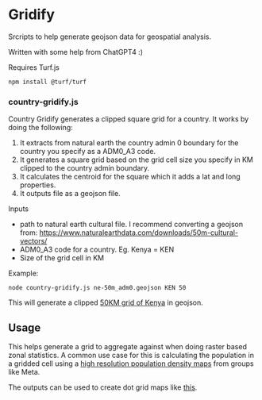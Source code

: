 # Gridify

Srcripts to help generate geojson data for geospatial analysis.

Written with some help from ChatGPT4 :)

Requires Turf.js

```
npm install @turf/turf
```

### country-gridify.js

Country Gridify generates a clipped square grid for a country.  It works by doing the following:

1. It extracts from natural earth the country admin 0 boundary for the country you specify as a ADM0_A3 code.
2. It generates a square grid based on the grid cell size you specify in KM clipped to the country admin boundary.
3. It calculates the centroid for the square which it adds a lat and long properties.
4. It outputs file as a geojson file.


Inputs
- path to natural earth cultural file. I recommend converting a geojson from: https://www.naturalearthdata.com/downloads/50m-cultural-vectors/
- ADM0_A3 code for a country.  Eg. Kenya = KEN
- Size of the grid cell in KM

Example:
```
node country-gridify.js ne-50m_adm0.geojson KEN 50
```

This will generate a clipped [50KM grid of Kenya](https://github.com/onaio/gridify/blob/main/KEN-50km.geojson) in geojson.

## Usage
This helps generate a grid to aggregate against when doing raster based zonal statistics.  A common use case for this is calculating the population in a gridded cell using a [high resolution population density maps](https://dataforgood.facebook.com/dfg/tools/high-resolution-population-density-maps) from groups like Meta.

The outputs can be used to create dot grid maps like [this](https://app.akuko.io/post/02abfb6d-f073-4ddc-b324-01b90c576571).






